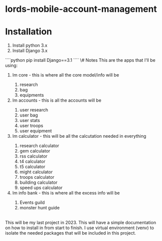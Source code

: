 # lords-mobile-account-management
# Installation
<ol type="1">
    <li>Install python 3.x</li>
    <li>Install Django 3.x</li>    
</ol>
````python
    pip install Django==3.1
````
\# Notes
This are the apps that I'll be using:
<ol type="1">
<li>lm core - this is where all the core model/info will be</li>
  <ol type="1">
    <li>research</li>
    <li>bag</li>
    <li>equipments</li>
  </ol>
<li>lm accounts - this is all the accounts will be</li>
  <ol type="1">
    <li>user research</li>
    <li>user bag</li>
    <li>user stats</li>
    <li>user troops</li>
    <li>user equipment</li>
  </ol>
<li>lm calculator - this will be all the calcutation needed in everything</li>
  <ol type="1">
    <li>research calculator</li>
    <li>gem calculator</li>
    <li>rss calculator</li>
    <li>t4 calculator</li>
    <li>t5 calculator</li>
    <li>might calculator</li>
    <li>troops calculator</li>
    <li>building calculator</li>
    <li>speed ups calculator</li>
  </ol>
<li>lm info bank - this is where all the excess info will be</li>
  <ol type="1">
    <li>Events guild</li>
    <li>monster hunt guide</li>
  </ol>
</ol>
<br>
This will be my last project in 2023. This will have a simple documentation on how to install in from start to finish. I use virtual environment (venv) to isolate the needed packages that will be included in this project.
